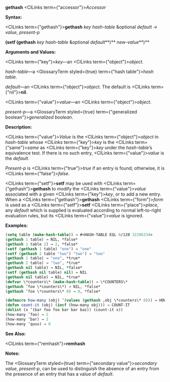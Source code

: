 **gethash** <ClLinks  term={"accessor"}><i>Accessor</i></ClLinks> 



**Syntax:** 



<ClLinks  term={"gethash"}><b>gethash</b></ClLinks> *key hash-table* &amp;optional *default → value, present-p* 



<!-- **(setf (gethash** *key hash-table* &amp;optional *default<ClLinks  term={"t"}><b>*)</b></ClLinks> *new-value***)**  -->
**(setf (gethash** *key hash-table* &amp;optional *default***)** *new-value***)** 



**Arguments and Values:** 



<ClLinks  term={"key"}><i>key</i></ClLinks>—an <ClLinks  term={"object"}><i>object</i></ClLinks>. 



*hash-table*—a <GlossaryTerm styled={true} term={"hash table"}><i>hash table</i></GlossaryTerm>. 



*default*—an <ClLinks  term={"object"}><i>object</i></ClLinks>. The default is <ClLinks  term={"nil"}><b>nil</b></ClLinks>. 



<ClLinks  term={"value"}><i>value</i></ClLinks>—an <ClLinks  term={"object"}><i>object</i></ClLinks>. 



*present-p*—a <GlossaryTerm styled={true} term={"generalized boolean"}><i>generalized boolean</i></GlossaryTerm>. 



**Description:** 



<ClLinks  term={"value"}><i>Value</i></ClLinks> is the <ClLinks  term={"object"}><i>object</i></ClLinks> in *hash-table* whose <ClLinks  term={"key"}><i>key</i></ClLinks> is the <ClLinks  term={"same"}><i>same</i></ClLinks> as <ClLinks  term={"key"}><i>key</i></ClLinks> under the *hash-table*’s equivalence test. If there is no such entry, <ClLinks  term={"value"}><i>value</i></ClLinks> is the *default*. 



*Present-p* is <ClLinks  term={"true"}><i>true</i></ClLinks> if an entry is found; otherwise, it is <ClLinks  term={"false"}><i>false</i></ClLinks>. 



<ClLinks  term={"setf"}><b>setf</b></ClLinks> may be used with <ClLinks  term={"gethash"}><b>gethash</b></ClLinks> to modify the <ClLinks  term={"value"}><i>value</i></ClLinks> associated with a given <ClLinks  term={"key"}><i>key</i></ClLinks>, or to add a new entry. When a <ClLinks  term={"gethash"}><b>gethash</b></ClLinks> <ClLinks  term={"form"}><i>form</i></ClLinks> is used as a <ClLinks  term={"setf"}><b>setf</b></ClLinks> <ClLinks  term={"place"}><i>place</i></ClLinks>, any *default* which is supplied is evaluated according to normal left-to-right evaluation rules, but its <ClLinks  term={"value"}><i>value</i></ClLinks> is ignored. 



**Examples:**
```lisp
(setq table (make-hash-table)) → #<HASH-TABLE EQL 0/120 32206334> 
(gethash 1 table) → NIL, *false* 
(gethash 1 table 2) → 2, *false* 
(setf (gethash 1 table) "one") → "one" 
(setf (gethash 2 table "two") "two") → "two" 
(gethash 1 table) → "one", *true* 
(gethash 2 table) → "two", *true* 
(gethash nil table) → NIL, *false* 
(setf (gethash nil table) nil) → NIL 
(gethash nil table) → NIL, *true* 
(defvar \*counters\* (make-hash-table)) → \*COUNTERS\* 
(gethash ’foo \*counters\*) → NIL, *false* 
(gethash ’foo \*counters\* 0) → 0, *false* 

(defmacro how-many (obj) ‘(values (gethash ,obj \*counters\* 0))) → HOW-MANY 
(defun count-it (obj) (incf (how-many obj))) → COUNT-IT 
(dolist (x ’(bar foo foo bar bar baz)) (count-it x)) 
(how-many ’foo) → 2 
(how-many ’bar) → 3 
(how-many ’quux) → 0 
```
**See Also:** 



<ClLinks  term={"remhash"}><b>remhash</b></ClLinks> 



**Notes:** 



The <GlossaryTerm styled={true} term={"secondary value"}><i>secondary value</i></GlossaryTerm>, *present-p*, can be used to distinguish the absence of an entry from the presence of an entry that has a value of *default*. 



